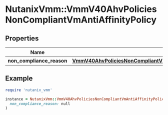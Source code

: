 # NutanixVmm::VmmV40AhvPoliciesNonCompliantVmAntiAffinityPolicy

## Properties

| Name | Type | Description | Notes |
| ---- | ---- | ----------- | ----- |
| **non_compliance_reason** | [**VmmV40AhvPoliciesNonCompliantVmAntiAffinityPolicyNonComplianceReason**](VmmV40AhvPoliciesNonCompliantVmAntiAffinityPolicyNonComplianceReason.md) |  | [optional] |

## Example

```ruby
require 'nutanix_vmm'

instance = NutanixVmm::VmmV40AhvPoliciesNonCompliantVmAntiAffinityPolicy.new(
  non_compliance_reason: null
)
```


